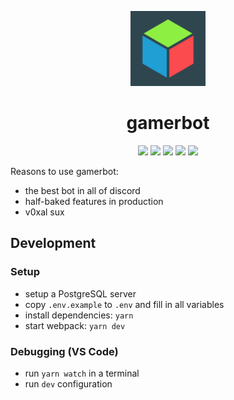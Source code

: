 <p align="center">
  <img src="assets/hexagon.png" alt="gamerbot logo" width="120">
</p>

<h1 align="center">gamerbot</h1>

<p align="center">
  <img src="https://img.shields.io/github/workflow/status/gamer-gang/gamerbot/webpack">
  <img src="https://img.shields.io/github/repo-size/gamer-gang/gamerbot">
  <img src="https://img.shields.io/github/license/gamer-gang/gamerbot">
  <img src="https://img.shields.io/david/gamer-gang/gamerbot">
  <img src="https://img.shields.io/badge/hotel-trivago-blue">
</p>

Reasons to use gamerbot:

- the best bot in all of discord
- half-baked features in production
- v0xal sux

## Development

### Setup

- setup a PostgreSQL server
- copy `.env.example` to `.env` and fill in all variables
- install dependencies: `yarn`
- start webpack: `yarn dev`

### Debugging (VS Code)

- run `yarn watch` in a terminal
- run `dev` configuration

